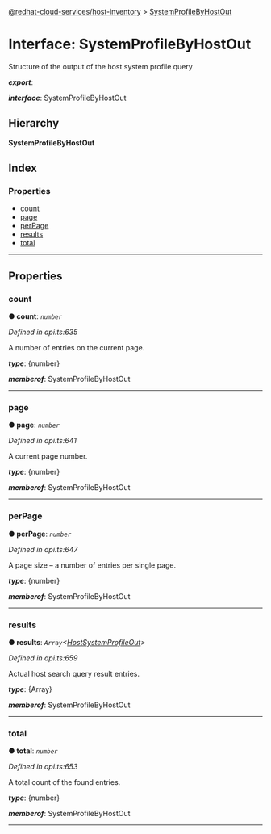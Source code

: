 [@redhat-cloud-services/host-inventory](../README.md) > [SystemProfileByHostOut](../interfaces/systemprofilebyhostout.md)

# Interface: SystemProfileByHostOut

Structure of the output of the host system profile query

*__export__*: 

*__interface__*: SystemProfileByHostOut

## Hierarchy

**SystemProfileByHostOut**

## Index

### Properties

* [count](systemprofilebyhostout.md#count)
* [page](systemprofilebyhostout.md#page)
* [perPage](systemprofilebyhostout.md#perpage)
* [results](systemprofilebyhostout.md#results)
* [total](systemprofilebyhostout.md#total)

---

## Properties

<a id="count"></a>

###  count

**● count**: *`number`*

*Defined in api.ts:635*

A number of entries on the current page.

*__type__*: {number}

*__memberof__*: SystemProfileByHostOut

___
<a id="page"></a>

###  page

**● page**: *`number`*

*Defined in api.ts:641*

A current page number.

*__type__*: {number}

*__memberof__*: SystemProfileByHostOut

___
<a id="perpage"></a>

###  perPage

**● perPage**: *`number`*

*Defined in api.ts:647*

A page size – a number of entries per single page.

*__type__*: {number}

*__memberof__*: SystemProfileByHostOut

___
<a id="results"></a>

###  results

**● results**: *`Array`<[HostSystemProfileOut](hostsystemprofileout.md)>*

*Defined in api.ts:659*

Actual host search query result entries.

*__type__*: {Array}

*__memberof__*: SystemProfileByHostOut

___
<a id="total"></a>

###  total

**● total**: *`number`*

*Defined in api.ts:653*

A total count of the found entries.

*__type__*: {number}

*__memberof__*: SystemProfileByHostOut

___

